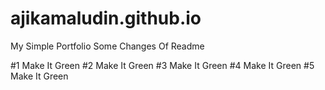 # ajikamaludin.github.io

My Simple Portfolio
Some Changes Of Readme

#1 Make It Green
#2 Make It Green
#3 Make It Green
#4 Make It Green
#5 Make It Green
